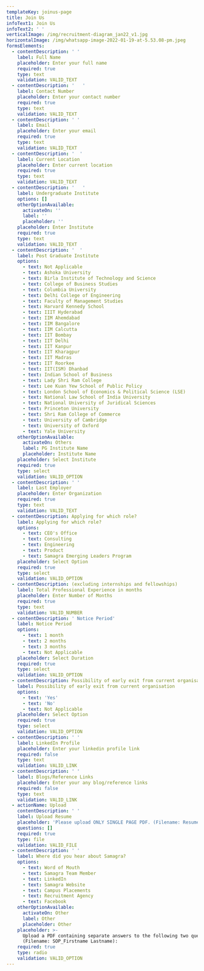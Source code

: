 ```yaml
---
templateKey: joinus-page
title: Join Us
infoText1: Join Us
infoText2: ' '
verticalImage: /img/recruitment-diagram_jan22_v1.jpg
horizontalImage: /img/whatsapp-image-2022-01-19-at-5.53.08-pm.jpeg
formsElements:
  - contentDescription: ' '
    label: Full Name
    placeholder: Enter your full name
    required: true
    type: text
    validation: VALID_TEXT
  - contentDescription: '   '
    label: Contact Number
    placeholder: Enter your contact number
    required: true
    type: text
    validation: VALID_TEXT
  - contentDescription: ' '
    label: Email
    placeholder: Enter your email
    required: true
    type: text
    validation: VALID_TEXT
  - contentDescription: '  '
    label: Current Location
    placeholder: Enter current location
    required: true
    type: text
    validation: VALID_TEXT
  - contentDescription: '   '
    label: Undergraduate Institute
    options: []
    otherOptionAvailable:
      activateOn: ''
      label: ''
      placeholder: ''
    placeholder: Enter Institute
    required: true
    type: text
    validation: VALID_TEXT
  - contentDescription: '  '
    label: Post Graduate Institute
    options:
      - text: Not Applicable
      - text: Ashoka University
      - text: Birla Institute of Technology and Science
      - text: College of Business Studies
      - text: Columbia University
      - text: Delhi College of Engineering
      - text: Faculty of Management Studies
      - text: Harvard Kennedy School
      - text: IIIT Hyderabad
      - text: IIM Ahemdabad
      - text: IIM Bangalore
      - text: IIM Calcutta
      - text: IIT Bombay
      - text: IIT Delhi
      - text: IIT Kanpur
      - text: IIT Kharagpur
      - text: IIT Madras
      - text: IIT Roorkee
      - text: IIT(ISM) Dhanbad
      - text: Indian School of Business
      - text: Lady Shri Ram College
      - text: Lee Kuan Yew School of Public Policy
      - text: London School of Economics & Political Science (LSE)
      - text: National Law School of India University
      - text: National University of Juridical Sciences
      - text: Princeton University
      - text: Shri Ram College of Commerce
      - text: University of Cambridge
      - text: University of Oxford
      - text: Yale University
    otherOptionAvailable:
      activateOn: Others
      label: PG Institute Name
      placeholder: Institute Name
    placeholder: Select Institute
    required: true
    type: select
    validation: VALID_OPTION
  - contentDescription: ' '
    label: Last Employer
    placeholder: Enter Organization
    required: true
    type: text
    validation: VALID_TEXT
  - contentDescription: Applying for which role?
    label: Applying for which role?
    options:
      - text: CEO's Office
      - text: Consulting
      - text: Engineering
      - text: Product
      - text: Samagra Emerging Leaders Program
    placeholder: Select Option
    required: true
    type: select
    validation: VALID_OPTION
  - contentDescription: (excluding internships and fellowships)
    label: Total Professional Experience in months
    placeholder: Enter Number of Months
    required: true
    type: text
    validation: VALID_NUMBER
  - contentDescription: ' Notice Period'
    label: Notice Period
    options:
      - text: 1 month
      - text: 2 months
      - text: 3 months
      - text: Not Applicable
    placeholder: Select Duration
    required: true
    type: select
    validation: VALID_OPTION
  - contentDescription: Possibility of early exit from current organisation
    label: Possibility of early exit from current organisation
    options:
      - text: 'Yes'
      - text: 'No'
      - text: Not Applicable
    placeholder: Select Option
    required: true
    type: select
    validation: VALID_OPTION
  - contentDescription: ' '
    label: LinkedIn Profile
    placeholder: Enter your linkedin profile link
    required: false
    type: text
    validation: VALID_LINK
  - contentDescription: ' '
    label: Blogs/Reference Links
    placeholder: Enter your any blog/reference links
    required: false
    type: text
    validation: VALID_LINK
  - actionName: Upload
    contentDescription: ' '
    label: Upload Resume
    placeholder: 'Please upload ONLY SINGLE PAGE PDF. (Filename: Resume_Firstname Lastname)'
    questions: []
    required: true
    type: file
    validation: VALID_FILE
  - contentDescription: ' '
    label: Where did you hear about Samagra?
    options:
      - text: Word of Mouth
      - text: Samagra Team Member
      - text: LinkedIn
      - text: Samagra Website
      - text: Campus Placements
      - text: Recruitment Agency
      - text: Facebook
    otherOptionAvailable:
      activateOn: Other
      label: Other
      placeholder: Other
    placeholder: >-
      Upload a PDF containing separate answers to the following two questions
      (Filename: SOP_Firstname Lastname):
    required: true
    type: radio
    validation: VALID_OPTION
---
```


